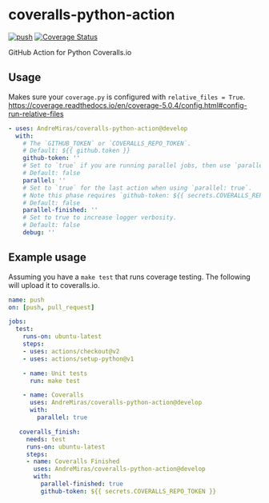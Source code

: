 # coveralls-python-action

[![push](https://github.com/AndreMiras/coveralls-python-action/workflows/push/badge.svg?branch=develop)](https://github.com/AndreMiras/coveralls-python-action/actions?query=workflow%3Apush)
[![Coverage Status](https://coveralls.io/repos/github/AndreMiras/coveralls-python-action/badge.svg?branch=develop)](https://coveralls.io/github/AndreMiras/coveralls-python-action?branch=develop)

GitHub Action for Python Coveralls.io

## Usage
Makes sure your `coverage.py` is configured with `relative_files = True`.
https://coverage.readthedocs.io/en/coverage-5.0.4/config.html#config-run-relative-files

```yaml
- uses: AndreMiras/coveralls-python-action@develop
  with:
    # The `GITHUB_TOKEN` or `COVERALLS_REPO_TOKEN`.
    # Default: ${{ github.token }}
    github-token: ''
    # Set to `true` if you are running parallel jobs, then use `parallel-finished: true` for the last action.
    # Default: false
    parallel: ''
    # Set to `true` for the last action when using `parallel: true`.
    # Note this phase requires `github-token: ${{ secrets.COVERALLS_REPO_TOKEN }}`.
    # Default: false
    parallel-finished: ''
    # Set to true to increase logger verbosity.
    # Default: false
    debug: ''
```

## Example usage
Assuming you have a `make test` that runs coverage testing.
The following will upload it to coveralls.io.
```yaml
name: push
on: [push, pull_request]

jobs:
  test:
    runs-on: ubuntu-latest
    steps:
    - uses: actions/checkout@v2
    - uses: actions/setup-python@v1

    - name: Unit tests
      run: make test

    - name: Coveralls
      uses: AndreMiras/coveralls-python-action@develop
      with:
        parallel: true

   coveralls_finish:
     needs: test
     runs-on: ubuntu-latest
     steps:
     - name: Coveralls Finished
       uses: AndreMiras/coveralls-python-action@develop
       with:
         parallel-finished: true
         github-token: ${{ secrets.COVERALLS_REPO_TOKEN }}
```
